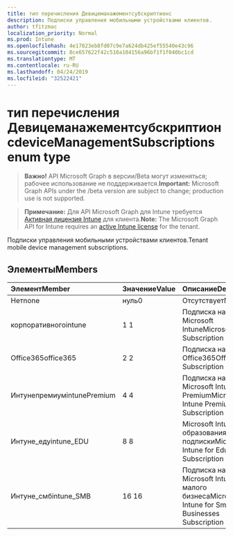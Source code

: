 ```yaml
---
title: тип перечисления Девицеманажементсубскриптионс
description: Подписки управления мобильными устройствами клиентов.
author: tfitzmac
localization_priority: Normal
ms.prod: Intune
ms.openlocfilehash: 4e17823eb8fd07c9e7a624db425ef55540e43c96
ms.sourcegitcommit: 0ce657622f42c510a104156a96bf1f1f040bc1cd
ms.translationtype: MT
ms.contentlocale: ru-RU
ms.lasthandoff: 04/24/2019
ms.locfileid: "32522421"
---
```

# <a name="devicemanagementsubscriptions-enum-type"></a><span data-ttu-id="3bf2c-103">тип перечисления Девицеманажементсубскриптионс</span><span class="sxs-lookup"><span data-stu-id="3bf2c-103">deviceManagementSubscriptions enum type</span></span>

> <span data-ttu-id="3bf2c-104">**Важно!** API Microsoft Graph в версии/Beta могут изменяться; рабочее использование не поддерживается.</span><span class="sxs-lookup"><span data-stu-id="3bf2c-104">**Important:** Microsoft Graph APIs under the /beta version are subject to change; production use is not supported.</span></span>

> <span data-ttu-id="3bf2c-105">**Примечание:** Для API Microsoft Graph для Intune требуется [Активная лицензия Intune](https://go.microsoft.com/fwlink/?linkid=839381) для клиента.</span><span class="sxs-lookup"><span data-stu-id="3bf2c-105">**Note:** The Microsoft Graph API for Intune requires an [active Intune license](https://go.microsoft.com/fwlink/?linkid=839381) for the tenant.</span></span>

<span data-ttu-id="3bf2c-106">Подписки управления мобильными устройствами клиентов.</span><span class="sxs-lookup"><span data-stu-id="3bf2c-106">Tenant mobile device management subscriptions.</span></span>

## <a name="members"></a><span data-ttu-id="3bf2c-107">Элементы</span><span class="sxs-lookup"><span data-stu-id="3bf2c-107">Members</span></span>
|<span data-ttu-id="3bf2c-108">Элемент</span><span class="sxs-lookup"><span data-stu-id="3bf2c-108">Member</span></span>|<span data-ttu-id="3bf2c-109">Значение</span><span class="sxs-lookup"><span data-stu-id="3bf2c-109">Value</span></span>|<span data-ttu-id="3bf2c-110">Описание</span><span class="sxs-lookup"><span data-stu-id="3bf2c-110">Description</span></span>|
|:---|:---|:---|
|<span data-ttu-id="3bf2c-111">Нет</span><span class="sxs-lookup"><span data-stu-id="3bf2c-111">none</span></span>|<span data-ttu-id="3bf2c-112">нуль</span><span class="sxs-lookup"><span data-stu-id="3bf2c-112">0</span></span>|<span data-ttu-id="3bf2c-113">Отсутствует</span><span class="sxs-lookup"><span data-stu-id="3bf2c-113">None</span></span>|
|<span data-ttu-id="3bf2c-114">корпоративного</span><span class="sxs-lookup"><span data-stu-id="3bf2c-114">intune</span></span>|<span data-ttu-id="3bf2c-115">1 </span><span class="sxs-lookup"><span data-stu-id="3bf2c-115">1</span></span>|<span data-ttu-id="3bf2c-116">Подписка на Microsoft Intune</span><span class="sxs-lookup"><span data-stu-id="3bf2c-116">Microsoft Intune Subscription</span></span>|
|<span data-ttu-id="3bf2c-117">Office365</span><span class="sxs-lookup"><span data-stu-id="3bf2c-117">office365</span></span>|<span data-ttu-id="3bf2c-118">2 </span><span class="sxs-lookup"><span data-stu-id="3bf2c-118">2</span></span>|<span data-ttu-id="3bf2c-119">Подписка на Office365</span><span class="sxs-lookup"><span data-stu-id="3bf2c-119">Office365 Subscription</span></span>|
|<span data-ttu-id="3bf2c-120">Интунепремиум</span><span class="sxs-lookup"><span data-stu-id="3bf2c-120">intunePremium</span></span>|<span data-ttu-id="3bf2c-121">4 </span><span class="sxs-lookup"><span data-stu-id="3bf2c-121">4</span></span>|<span data-ttu-id="3bf2c-122">Подписка на Microsoft Intune Premium</span><span class="sxs-lookup"><span data-stu-id="3bf2c-122">Microsoft Intune Premium Subscription</span></span>|
|<span data-ttu-id="3bf2c-123">Интуне_еду</span><span class="sxs-lookup"><span data-stu-id="3bf2c-123">intune_EDU</span></span>|<span data-ttu-id="3bf2c-124">8 </span><span class="sxs-lookup"><span data-stu-id="3bf2c-124">8</span></span>|<span data-ttu-id="3bf2c-125">Microsoft Intune для образования подписки</span><span class="sxs-lookup"><span data-stu-id="3bf2c-125">Microsoft Intune for Education Subscription</span></span>|
|<span data-ttu-id="3bf2c-126">Интуне_смб</span><span class="sxs-lookup"><span data-stu-id="3bf2c-126">intune_SMB</span></span>|<span data-ttu-id="3bf2c-127">16 </span><span class="sxs-lookup"><span data-stu-id="3bf2c-127">16</span></span>|<span data-ttu-id="3bf2c-128">Подписка на Microsoft Intune для малого бизнеса</span><span class="sxs-lookup"><span data-stu-id="3bf2c-128">Microsoft Intune for Small Businesses Subscription</span></span>|





